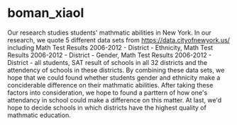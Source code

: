 # boman_xiaol

Our research studies students' mathmatic abilities in New York.
In our research, we quote 5 different data sets from https://data.cityofnewyork.us/ including Math Test Results 2006-2012 - District -  Ethnicity, Math Test Results 2006-2012 - District - Gender, Math Test Results 2006-2012 - District - all students, SAT result of schools in all 32 districts and the attendency of schools in these districts.
By combining these data sets, we hope that we could found whether students gender and ethnicity make a conciderable difference on their mathmatic abilities.
After taking these factors into consideration, we hope to found a parttern of how one's attendancy in school could make a difference on this matter.
At last, we'd hope to decide schools in which districts have the highest quality of mathmatic education.
